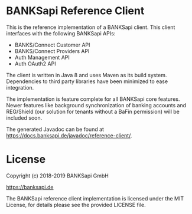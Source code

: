 # BANKSapi Reference Client

This is the reference implementation of a BANKSapi client. This client
interfaces with the following BANKSapi APIs:
* BANKS/Connect Customer API
* BANKS/Connect Providers API
* Auth Management API
* Auth OAuth2 API

The client is written in Java 8 and uses Maven as its build system.
Dependencies to third party libraries have been minimized to ease integration.

The implementation is feature complete for all BANKSapi core features. Newer
features like background synchronization of banking accounts and REG/Shield
(our solution for tenants without a BaFin permission) will be included soon.

The generated Javadoc can be found at
https://docs.banksapi.de/javadoc/reference-client/.

# License

Copyright (c) 2018-2019 BANKSapi GmbH

https://banksapi.de

The BANKSapi reference client implementation is licensed under the MIT License,
for details please see the provided LICENSE file.

